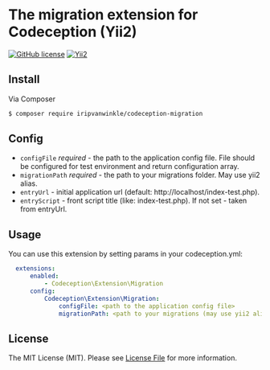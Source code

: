 # The migration extension for Codeception (Yii2)

[![GitHub license](https://img.shields.io/badge/license-MIT-blue.svg?style=flat-square)](https://raw.githubusercontent.com/iripvanwinkle/codeception-migration/master/LICENSE.md) [![Yii2](https://img.shields.io/badge/Powered_by-Yii_Framework-green.svg?style=flat-square)](http://www.yiiframework.com/)

## Install

Via Composer

```bash
$ composer require iripvanwinkle/codeception-migration
```
## Config

 * `configFile` *required* - the path to the application config file. File should be configured for test environment and return configuration array.
 * `migrationPath` *required* - the path to your migrations folder. May use yii2 alias.
 * `entryUrl` - initial application url (default: http://localhost/index-test.php).
 * `entryScript` - front script title (like: index-test.php). If not set - taken from entryUrl.
 
## Usage

You can use this extension by setting params in your codeception.yml:

```yaml
  extensions:
      enabled:
          - Codeception\Extension\Migration
      config:
          Codeception\Extension\Migration:
              configFile: <path to the application config file>
              migrationPath: <path to your migrations (may use yii2 alias)>
```

## License

The MIT License (MIT). Please see [License File](LICENSE.md) for more information.
